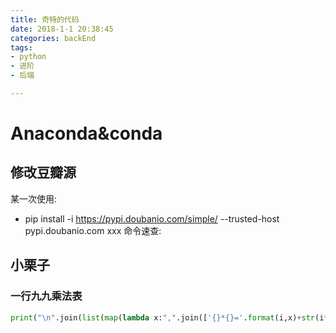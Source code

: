```yaml
---
title: 奇特的代码
date: 2018-1-1 20:38:45
categories: backEnd
tags:
- python
- 进阶
- 后端

---
```

# Anaconda&conda
## 修改豆瓣源
某一次使用:
- pip  install  -i  https://pypi.doubanio.com/simple/  --trusted-host pypi.doubanio.com  xxx
命令速查:


## 小栗子
### 一行九九乘法表
```py
print("\n".join(list(map(lambda x:",".join(['{}*{}='.format(i,x)+str(i*x) for i in range(1,x+1)
```
<Valine></Valine>